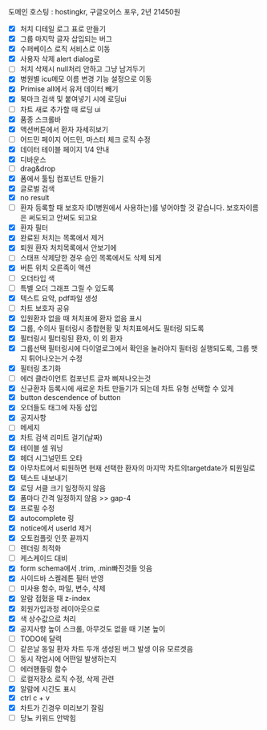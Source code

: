 도메인 호스팅 : hostingkr, 구글오어스 포우, 2년 21450원

- [x] 처치 디테일 로그 표로 만들기
- [x] 그룹 마지막 글자 삽입되는 버그
- [x] 수퍼베이스 로직 서비스로 이동
- [x] 사용자 삭제 alert dialog로
- [ ] 처치 삭제시 null처리 안하고 그냥 남겨두기
- [x] 병원별 icu메모 이름 변경 기능 설정으로 이동
- [x] Primise all에서 유저 데이터 빼기
- [x] 북마크 검색 및 붙여넣기 시에 로딩ui
- [ ] 차트 새로 추가할 때 로딩 ui
- [x] 품종 스크롤바
- [x] 액션버튼에서 환자 자세히보기
- [ ] 어드민 페이지 어드민, 마스터 체크 로직 수정
- [x] 데이터 테이블 페이지 1/4 안내
- [x] 디바운스
- [ ] drag&drop
- [x] 폼에서 툴팁 컴포넌트 만들기
- [x] 글로벌 검색
- [x] no result
- [ ] 환자 등록할 때 보호자 ID(병원에서 사용하는)를 넣어야할 것 같습니다. 보호자이름은 써도되고 안써도 되고요
- [x] 환자 필터
- [x] 완료된 처치는 목록에서 제거
- [x] 퇴원 환자 처치목록에서 안보기에
- [ ] 스태프 삭제당한 경우 승인 목록에서도 삭제 되게
- [x] 버튼 위치 오른족이 액션
- [ ] 오더타입 색
- [ ] 특별 오더 그래프 그릴 수 있도록
- [x] 텍스트 요약, pdf파일 생성
- [ ] 차트 보호자 공유
- [x] 입원환자 없을 때 처치표에 환자 없음 표시
- [x] 그룹, 수의사 필터링시 종합현황 및 처치표에서도 필터링 되도록
- [x] 필터링시 필터링된 환자, 이 외 환자
- [x] 그룹선택 필터링시에 다이얼로그에서 확인을 눌러야지 필터링 실행되도록, 그룹 뱃지 튀어나오는거 수정
- [x] 필터링 초기화
- [ ] 에러 클라이언트 컴포넌트 글자 삐져나오는것
- [x] 신규환자 등록시에 새로운 차트 만들기가 되는데 차트 유형 선택할 수 있게
- [x] button descendence of button
- [x] 오더들도 태그에 자동 삽입
- [x] 공지사항
- [ ] 메세지
- [x] 차트 검색 리미트 걸기(날짜)
- [x] 테이블 셀 워닝
- [x] 헤더 시그널민트 오타
- [x] 아무차트에서 퇴원하면 현재 선택한 환자의 마지막 차트의targetdate가 퇴원일로
- [x] 텍스트 내보내기
- [x] 로딩 서클 크기 일정하지 않음
- [x] 폼마다 간격 일정하지 않음 >> gap-4
- [x] 프로필 수정
- [x] autocomplete 링
- [x] notice에서 userId 제거
- [x] 오토컴플릿 인풋 끝까지
- [ ] 렌더링 최적화
- [ ] 케스케이드 대비
- [x] form schema에서 .trim, .min빠진것들 잇음
- [x] 사이드바 스켈레톤 필터 반영
- [ ] 미사용 함수, 파일, 변수, 삭제
- [x] 알람 접혔을 때 z-index
- [x] 회원가입과정 레이아웃으로
- [x] 색 상수값으로 처리
- [x] 공지사항 높이 스크롤, 아무것도 없을 때 기본 높이
- [ ] TODO에 달력
- [ ] 같은날 동일 환자 차트 두개 생성된 버그 발생 이유 모르겟음
- [ ] 동시 작업시에 어떤일 발생하는지
- [ ] 에러핸들링 함수
- [ ] 로컬저장소 로직 수정, 삭제 관련
- [x] 알람에 시간도 표시
- [x] ctrl c + v
- [x] 차트가 긴경우 미리보기 잘림
- [ ] 당뇨 키워드 안박힘
